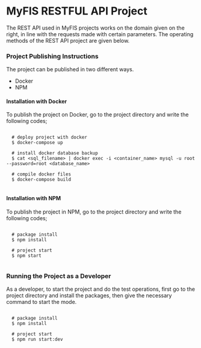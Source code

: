 # MyFIS RESTFUL API Project

The REST API used in MyFIS projects works on the domain given on the right, in line with the requests made with certain parameters. The operating methods of the REST API project are given below.

### Project Publishing Instructions
The project can be published in two different ways.
* Docker
* NPM

#### Installation with Docker
To publish the project on Docker, go to the project directory and write the following codes;

```

  # deploy project with docker
  $ docker-compose up

  # install docker database backup
  $ cat <sql_filename> | docker exec -i <container_name> mysql -u root --password=root <database_name>

  # compile docker files
  $ docker-compose build
  
```

#### Installation with NPM
To publish the project in NPM, go to the project directory and write the following codes;

```

  # package install
  $ npm install

  # project start
  $ npm start
  
```

### Running the Project as a Developer
As a developer, to start the project and do the test operations, first go to the project directory and install the packages, then give the necessary command to start the mode.

```

  # package install
  $ npm install

  # project start
  $ npm run start:dev
  
```